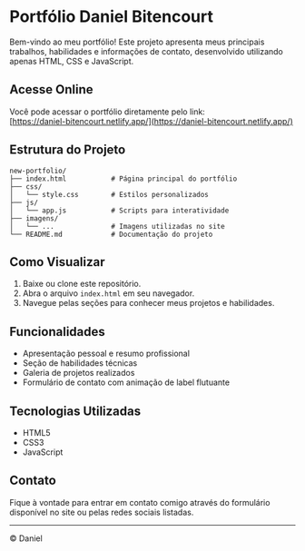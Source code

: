 # Portfólio Daniel Bitencourt

Bem-vindo ao meu portfólio! Este projeto apresenta meus principais trabalhos, habilidades e informações de contato, desenvolvido utilizando apenas HTML, CSS e JavaScript.

## Acesse Online

Você pode acessar o portfólio diretamente pelo link:  
[https://daniel-bitencourt.netlify.app/](https://daniel-bitencourt.netlify.app/)

## Estrutura do Projeto

```
new-portfolio/
├── index.html           # Página principal do portfólio
├── css/
│   └── style.css        # Estilos personalizados
├── js/
│   └── app.js           # Scripts para interatividade
├── imagens/
│   └── ...              # Imagens utilizadas no site
└── README.md            # Documentação do projeto
```

## Como Visualizar

1. Baixe ou clone este repositório.
2. Abra o arquivo `index.html` em seu navegador.
3. Navegue pelas seções para conhecer meus projetos e habilidades.

## Funcionalidades

- Apresentação pessoal e resumo profissional
- Seção de habilidades técnicas
- Galeria de projetos realizados
- Formulário de contato com animação de label flutuante

## Tecnologias Utilizadas

- HTML5
- CSS3
- JavaScript

## Contato

Fique à vontade para entrar em contato comigo através do formulário disponível no site ou pelas redes sociais listadas.

---

© Daniel